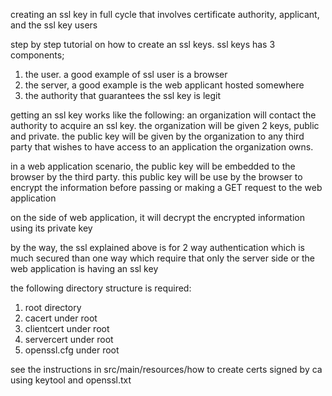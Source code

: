 
creating an ssl key in full cycle that involves certificate authority, applicant, and the ssl key users 


step by step tutorial on how to create an ssl keys.
ssl keys has 3 components; 
1) the user. a good example of ssl user is a browser
2) the server, a good example is the web applicant hosted somewhere
3) the authority that guarantees the ssl key is legit

getting an ssl key works like the following:
an organization will contact the authority to acquire an ssl key. the organization will be given 2 keys,
public and private. the public key will be given by the organization to any third party that wishes to
have access to an application the organization owns.

in a web application scenario, the public key will be embedded to the browser by the third party. this public key
will be use by the browser to encrypt the information before passing or making a GET request to the web application

on the side of web application, it will decrypt the encrypted information using its private key

by the way, the ssl explained above is for 2 way authentication which is much secured than one way
which require that only the server side or the web application is having an ssl key


the following directory structure is required:

1) root directory
2) cacert under root
3) clientcert under root
4) servercert under root
5) openssl.cfg under root

see the instructions in src/main/resources/how to create certs signed by ca using keytool and openssl.txt
